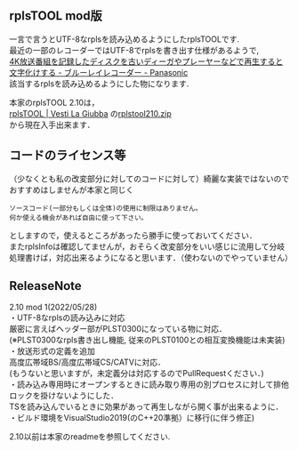 ## rplsTOOL mod版
一言で言うとUTF-8なrplsを読み込めるようにしたrplsTOOLです.  
最近の一部のレコーダーではUTF-8でrplsを書き出す仕様があるようで,  
[4K放送番組を記録したディスクを古いディーガやプレーヤーなどで再生すると文字化けする - ブルーレイレコーダー - Panasonic](https://jpn.faq.panasonic.com/app/answers/detail/a_id/42174/~/)   
該当するrplsを読み込めるようにした物になります.
  
本家のrplsTOOL 2.10は，  
[rplsTOOL | Vesti La Giubba](http://web.archive.org/web/20180309090449/http://saysaysay.net/rplstool)  の[rplstool210.zip](http://web.archive.org/web/20180309090449/http://saysaysay.net/tools/rplstool210.zip)   
から現在入手出来ます．
## コードのライセンス等  
（少なくとも私の改変部分に対してのコードに対して）綺麗な実装ではないのでおすすめはしませんが本家と同じく  
```
ソースコード(一部分もしくは全体)の使用に制限はありません。
何か使える機会があれば自由に使って下さい。
```  
としますので，使えるところがあったら勝手に使っておいてください．  
またrplsInfoは確認してませんが，おそらく改変部分をいい感じに流用して分岐処理書けば，対応出来るようになると思います．（使わないのでやっていません）  
## ReleaseNote
2.10 mod 1(2022/05/28)  
・UTF-8なrplsの読み込みに対応  
厳密に言えばヘッダー部がPLST0300になっている物に対応．  
(※PLST0300なrpls書き出し機能, 従来のPLST0100との相互変換機能は未実装)
・放送形式の定義を追加  
高度広帯域BS/高度広帯域CS/CATVに対応．  
(もうないと思いますが，未定義分は対応するのでPullRequestください．)  
・読み込み専用時にオープンするときに読み取り専用の別プロセスに対して排他ロックを掛けないようにした．  
TSを読み込んでいるときに効果があって再生しながら開く事が出来るように．  
・ビルド環境をVisualStudio2019(のC++20準拠）に移行(に伴う修正)  

2.10以前は本家のreadmeを参照してください.
